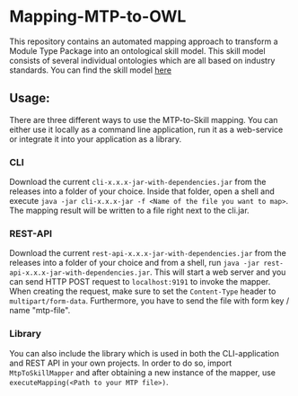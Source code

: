 # Mapping-MTP-to-OWL
This repository contains an automated mapping approach to transform a Module Type Package into an ontological skill model. This skill model consists of several individual ontologies which are all based on industry standards. You can find the skill model [here](https://github.com/aljoshakoecher/Machine-Skill-Model)


## Usage:
There are three different ways to use the MTP-to-Skill mapping. You can either use it locally as a command line application, run it as a web-service or integrate it into your application as a library.

### CLI
Download the current `cli-x.x.x-jar-with-dependencies.jar` from the releases into a folder of your choice. Inside that folder, open a shell and execute `java -jar cli-x.x.x-jar -f <Name of the file you want to map>`. The mapping result will be written to a file right next to the cli.jar.

### REST-API
Download the current `rest-api-x.x.x-jar-with-dependencies.jar` from the releases into a folder of your choice and from a shell, run `java -jar rest-api-x.x.x-jar-with-dependencies.jar`. This will start a web server and you can send HTTP POST request to `localhost:9191` to invoke the mapper. When creating the request, make sure to set the `Content-Type` header to `multipart/form-data`. Furthermore, you have to send the file with form key / name "mtp-file".

### Library
You can also include the library which is used in both the CLI-application and REST API in your own projects. In order to do so, import `MtpToSkillMapper` and after obtaining a new instance of the mapper, use `executeMapping(<Path to your MTP file>)`.